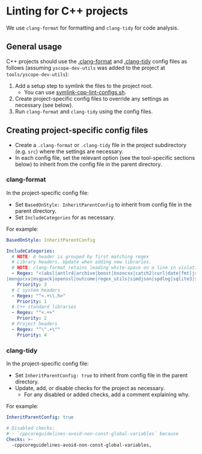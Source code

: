 # Linting for C++ projects

We use `clang-format` for formatting and `clang-tidy` for code analysis.

## General usage

C++ projects should use the [.clang-format] and [.clang-tidy] config files as follows (assuming
`yscope-dev-utils` was added to the project at `tools/yscope-dev-utils`):

1. Add a setup step to symlink the files to the project root.
   * You can use [symlink-cpp-lint-configs.sh].
2. Create project-specific config files to override any settings as necessary (see below).
3. Run `clang-format` and `clang-tidy` using the config files.

## Creating project-specific config files

* Create a `.clang-format` or `.clang-tidy` file in the project subdirectory (e.g. `src`) where the
  settings are necessary.
* In each config file, set the relevant option (see the tool-specific sections below) to inherit
  from the config file in the parent directory.

### clang-format

In the project-specific config file:

* Set `BasedOnStyle: InheritParentConfig` to inherit from config file in the parent directory.
* Set `IncludeCategories` for as necessary.

For example:

```yaml
BasedOnStyle: InheritParentConfig

IncludeCategories:
  # NOTE: A header is grouped by first matching regex
  # Library headers. Update when adding new libraries.
  # NOTE: clang-format retains leading white-space on a line in violation of the YAML spec.
  - Regex: "<(absl|antlr4|archive|boost|bsoncxx|catch2|curl|date|fmt|json|log_surgeon|mariadb\
|mongocxx|msgpack|openssl|outcome|regex_utils|simdjson|spdlog|sqlite3|string_utils|yaml-cpp|zstd)"
    Priority: 3
  # C system headers
  - Regex: "^<.+\\.h>"
    Priority: 1
  # C++ standard libraries
  - Regex: "^<.+>"
    Priority: 2
  # Project headers
  - Regex: "^\".+\""
    Priority: 4
```

### clang-tidy

In the project-specific config file:

* Set `InheritParentConfig: true` to inherit from config file in the parent directory.
* Update, add, or disable checks for the project as necessary.
  * For any disabled or added checks, add a comment explaining why.

For example:

```yaml
InheritParentConfig: true

# Disabled checks:
# - `cppcoreguidelines-avoid-non-const-global-variables` because 
Checks: >-
  -cppcoreguidelines-avoid-non-const-global-variables,
```

[.clang-format]: ../lint-configs/.clang-format
[.clang-tidy]: ../lint-configs/.clang-tidy
[symlink-cpp-lint-configs.sh]: ../lint-configs/symlink-cpp-lint-configs.sh
